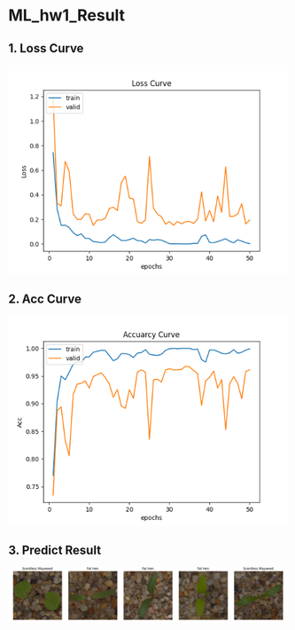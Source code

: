 # ML_hw1_Result

## 1. Loss Curve
![loss](PIC/loss_curve.png)

## 2. Acc Curve
![loss](PIC/acc_curve.png)

## 3. Predict Result
![loss](PIC/test_result.png)
